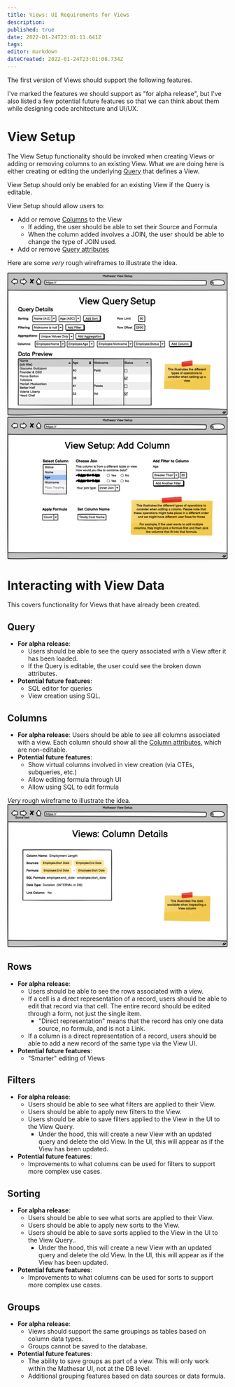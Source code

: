 ```yaml
---
title: Views: UI Requirements for Views
description: 
published: true
date: 2022-01-24T23:01:11.641Z
tags: 
editor: markdown
dateCreated: 2022-01-24T23:01:08.734Z
---
```


The first version of Views should support the following features.

I've marked the features we should support as "for alpha release", but I've also listed a few potential future features so that we can think about them while designing code architecture and UI/UX.

# View Setup
The View Setup functionality should be invoked when creating Views or adding or removing columns to an existing View. What we are doing here is either creating or editing the underlying [Query](/product/specs/2022-01-views/03-modeling-view-query) that defines a View.

View Setup should only be enabled for an existing View if the Query is editable.

View Setup should allow users to:
- Add or remove [Columns](/product/specs/2022-01-views/04-modeling-view-columns) to the View
	- If adding, the user should be able to set their Source and Formula
	- When the column added involves a JOIN, the user should be able to change the type of JOIN used.
- Add or remove [Query attributes](/product/specs/2022-01-views/03-modeling-view-query)

Here are some *very* rough wireframes to illustrate the idea.

![query_setup.png](/query_setup.png)
![view_setup__add_column.png](/view_setup__add_column.png)

# Interacting with View Data
This covers functionality for Views that have already been created.

## Query
- **For alpha release**: 
	- Users should be able to see the query associated with a View after it has been loaded.
	- If the Query is editable, the user could see the broken down attributes.
- **Potential future features**:
	- SQL editor for queries
	- View creation using SQL.

## Columns
- **For alpha release**: Users should be able to see all columns associated with a view. Each column should show all the [Column attributes](/product/specs/2022-01-views/04-modeling-view-columns), which are non-editable.
- **Potential future features**:
	- Show virtual columns involved in view creation (via CTEs, subqueries, etc.)
	- Allow editing formula through UI
	- Allow using SQL to edit formula

*Very* rough wireframe to illustrate the idea.
![view_column_menu.png](/view_column_menu.png)
## Rows
- **For alpha release**: 
	- Users should be able to see the rows associated with a view.
	- If a cell is a direct representation of a record, users should be able to edit that record via that cell. The entire record should be edited through a form, not just the single item.
		- "Direct representation" means that the record has only one data source, no formula, and is not a Link.
	- If a column is a direct representation of a record, users should be able to add a new record of the same type via the View UI.
- **Potential future features**:
	- "Smarter" editing of Views

## Filters
- **For alpha release**:
	- Users should be able to see what filters are applied to their View.
	- Users should be able to apply new filters to the View.
	- Users should be able to save filters applied to the View in the UI to the View Query.
		- Under the hood, this will create a new View with an updated query and delete the old View. In the UI, this will appear as if the View has been updated.
- **Potential future features**:
	- Improvements to what columns can be used for filters to support more complex use cases.

## Sorting
- **For alpha release**:
	- Users should be able to see what sorts are applied to their View.
	- Users should be able to apply new sorts to the View.
	- Users should be able to save sorts applied to the View in the UI to the View Query..
		- Under the hood, this will create a new View with an updated query and delete the old View. In the UI, this will appear as if the View has been updated.
- **Potential future features**:
	- Improvements to what columns can be used for sorts to support more complex use cases.

## Groups
- **For alpha release**:
	- Views should support the same groupings as tables based on column data types.
	- Groups cannot be saved to the database.
- **Potential future features**:
	- The ability to save groups as part of a view. This will only work within the Mathesar UI, not at the DB level.
	- Additional grouping features based on data sources or data formula.